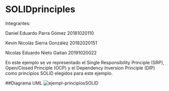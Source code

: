 # SOLIDprinciples
Integrantes:

Daniel Eduardo Parra Gómez 20181020110

Kevin Nicolás Sierra González 20182020151

Nicolas Eduardo Nieto Gaitan 20191020022

En este ejemplo se ve representado el Single Responsibility Principle (SRP), Open/Closed Principle (OCP) y el Dependency Inversion Principle (DIP) como principios SOLID elegidos para este ejemplo.

##Diagrama UML
![ejempl-principiosSOLID](https://user-images.githubusercontent.com/91511145/143873338-0bef0450-7046-46a8-ab93-7cf4161ea0ee.png)
